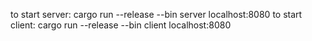 to start server: cargo run --release --bin server localhost:8080
to start client: cargo run --release --bin client localhost:8080
